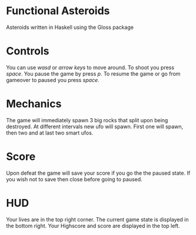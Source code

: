 # Functional Asteroids
Asteroids written in Haskell using the Gloss package

# Controls

You can use *wasd* or *arrow keys* to move around.
To shoot you press *space*.
You pause the game by press *p*.
To resume the game or go from gameover to paused you press *space*.

# Mechanics

The game will immediately spawn 3 big rocks that split upon being destroyed.
At different intervals new ufo will spawn.
First one will spawn, then two and at last two smart ufos.

# Score

Upon defeat the game will save your score if you go the the paused state.
If you wish not to save then close before going to paused.

# HUD

Your lives are in the top right corner.
The current game state is displayed in the bottom right.
Your Highscore and score are displayed in the top left.
